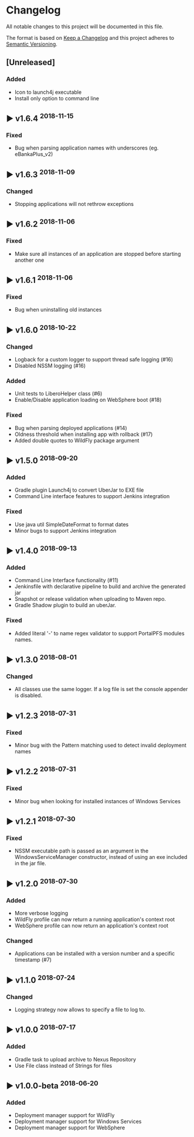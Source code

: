 # Changelog
All notable changes to this project will be documented in this file.

The format is based on [Keep a Changelog](http://keepachangelog.com/en/1.0.0/)
and this project adheres to [Semantic Versioning](http://semver.org/spec/v2.0.0.html).


## [Unreleased]

### Added
 - Icon to launch4j executable
 - Install only option to command line

## :arrow_forward: v1.6.4 <sup>2018-11-15</sup>
### Fixed
 - Bug when parsing application names with underscores (eg. eBankaPlus_v2)

## :arrow_forward: v1.6.3 <sup>2018-11-09</sup>
### Changed
 - Stopping applications will not rethrow exceptions

## :arrow_forward: v1.6.2 <sup>2018-11-06</sup>
### Fixed
 - Make sure all instances of an application are stopped before starting another one

## :arrow_forward: v1.6.1 <sup>2018-11-06</sup>
### Fixed
 - Bug when uninstalling old instances

## :arrow_forward: v1.6.0 <sup>2018-10-22</sup>
### Changed
 - Logback for a custom logger to support thread safe logging (#16)
 - Disabled NSSM logging (#16)

### Added
 - Unit tests to LiberoHelper class (#6)
 - Enable/Disable application loading on WebSphere boot (#18) 

### Fixed
 - Bug when parsing deployed applications (#14)
 - Oldness threshold when installing app with rollback (#17)
 - Added double quotes to WildFly package argument

## :arrow_forward: v1.5.0 <sup>2018-09-20</sup>
### Added
 - Gradle plugin Launch4j to convert UberJar to EXE file
 - Command Line interface features to support Jenkins integration

### Fixed
 - Use java util SimpleDateFormat to format dates
 - Minor bugs to support Jenkins integration

## :arrow_forward: v1.4.0 <sup>2018-09-13</sup>
### Added
 - Command Line Interface functionality (#11)
 - Jenkinsfile with declarative pipeline to build and archive the generated jar
 - Snapshot or release validation when uploading to Maven repo.
 - Gradle Shadow plugin to build an uberJar.

### Fixed
 - Added literal '-' to name regex validator to support PortalPFS modules names.

## :arrow_forward: v1.3.0 <sup>2018-08-01</sup>
### Changed
- All classes use the same logger. If a log file is set the console appender is disabled.

## :arrow_forward: v1.2.3 <sup>2018-07-31</sup>
### Fixed
- Minor bug with the Pattern matching used to detect invalid deployment names

## :arrow_forward: v1.2.2 <sup>2018-07-31</sup>
### Fixed
- Minor bug when looking for installed instances of Windows Services

## :arrow_forward: v1.2.1 <sup>2018-07-30</sup>
### Fixed
- NSSM executable path is passed as an argument in the WindowsServiceManager constructor, instead of using an exe included in the jar file.

## :arrow_forward: v1.2.0 <sup>2018-07-30</sup>
### Added 
- More verbose logging
- WildFly profile can now return a running application's context root
- WebSphere profile can now return an application's context root
    
### Changed
- Applications can be installed with a version number and a specific timestamp (#7)

## :arrow_forward: v1.1.0 <sup>2018-07-24</sup>
### Changed
- Logging strategy now allows to specify a file to log to.

## :arrow_forward: v1.0.0 <sup>2018-07-17</sup>
### Added
- Gradle task to upload archive to Nexus Repository
- Use File class instead of Strings for files

## :arrow_forward: v1.0.0-beta <sup>2018-06-20</sup>

### Added
- Deployment manager support for WildFly
- Deployment manager support for Windows Services
- Deployment manager support for WebSphere
